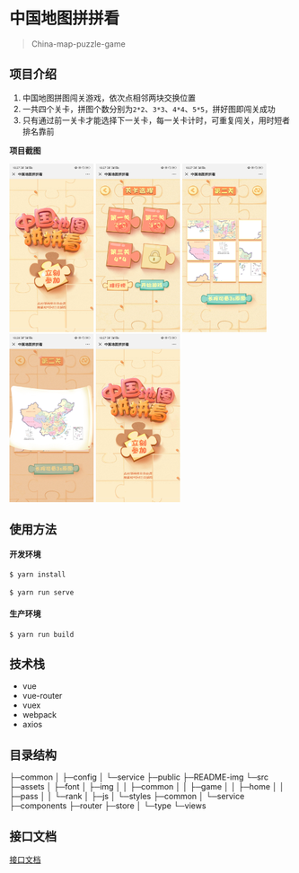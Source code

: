 # 中国地图拼拼看

> China-map-puzzle-game

## 项目介绍
1. 中国地图拼图闯关游戏，依次点相邻两块交换位置
2. 一共四个关卡，拼图个数分别为`2*2`、`3*3`、`4*4`、`5*5`，拼好图即闯关成功
3. 只有通过前一关卡才能选择下一关卡，每一关卡计时，可重复闯关，用时短者排名靠前

**项目截图**
<div display = "flex" flex-wrap = "wrap" width="400" height="700" justify-centent = "center" align-items = "center">
<!-- 1. 首页 -->
<!-- ![Image text](https://github.com/RedrockTeam/China-map-puzzle/blob/master/README-img/home.jpg) -->
<img src="https://github.com/RedrockTeam/China-map-puzzle/blob/master/README-img/home.jpg" width="150" height="300" alt="首页">

<!-- 2. 关卡选择 -->
<!-- ![Image text](https://github.com/RedrockTeam/China-map-puzzle/blob/master/README-img/pass.jpg) -->
<img src="https://github.com/RedrockTeam/China-map-puzzle/blob/master/README-img/pass.jpg" width="150" height="300" alt="关卡选择">

<!-- 3. 游戏页面 -->
<!-- ![Image text](https://github.com/RedrockTeam/China-map-puzzle/blob/master/README-img/game.jpg) -->
<img src="https://github.com/RedrockTeam/China-map-puzzle/blob/master/README-img/game.jpg" width="150" height="300" alt="游戏页面">

<!-- 4. 查看原图 -->
<!-- ![Image text](https://github.com/RedrockTeam/China-map-puzzle/blob/master/README-img/pic.jpg) -->
<img src="https://github.com/RedrockTeam/China-map-puzzle/blob/master/README-img/pic.jpg" width="150" height="300" alt="查看原图">

<!-- 5. 排行榜 -->
<!-- ![Image text](https://github.com/RedrockTeam/China-map-puzzle/blob/master/README-img/rankList.jpg) -->
<img src="https://github.com/RedrockTeam/China-map-puzzle/blob/master/README-img/home.jpg" width="150" height="300" alt="排行榜">

</div>

## 使用方法
#### 开发环境

~~~
$ yarn install

$ yarn run serve
~~~



#### 生产环境
~~~
$ yarn run build
~~~



## 技术栈
* vue
* vue-router
* vuex
* webpack
* axios


## 目录结构

├─common
│  ├─config
│  └─service
├─public
├─README-img
└─src
    ├─assets
    │  ├─font
    │  ├─img
    │  │  ├─common
    │  │  ├─game
    │  │  ├─home
    │  │  ├─pass
    │  │  └─rank
    │  ├─js
    │  └─styles
    ├─common
    │  └─service
    ├─components
    ├─router
    ├─store
    │  └─type
    └─views

## 接口文档
[接口文档](链接：https://easydoc.xyz/#/s/39808233)

